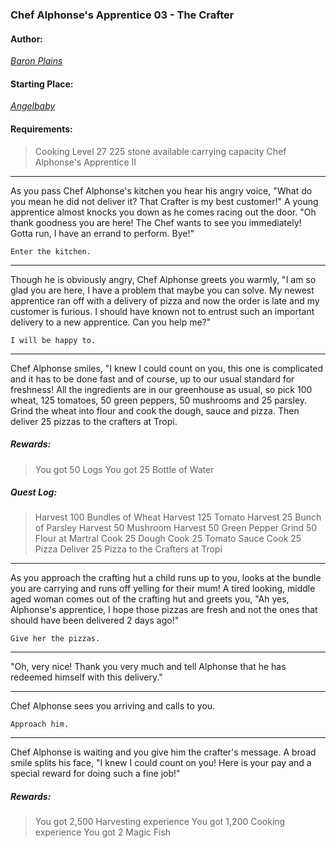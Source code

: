 ### Chef Alphonse's Apprentice 03 - The Crafter
#### Author:
_[Baron Plains](http://movoda.net/man/BaronPlains)_

#### Starting Place:
_[Angelbaby](http://movoda.net/man/angelbaby)_

#### Requirements:
> Cooking Level 27
> 225 stone available carrying capacity
> Chef Alphonse's Apprentice II

-----
As you pass Chef Alphonse's kitchen you hear his angry voice, "What do you mean he did not deliver it? That Crafter is my best customer!" A young apprentice almost knocks you down as he comes racing out the door. "Oh thank goodness you are here! The Chef wants to see you immediately! Gotta run, I have an errand to perform. Bye!"

    Enter the kitchen.

-----
Though he is obviously angry, Chef Alphonse greets you warmly, "I am so glad you are here, I have a problem that maybe you can solve. My newest apprentice ran off with a delivery of pizza and now the order is late and my customer is furious. I should have known not to entrust such an important delivery to a new apprentice. Can you help me?"

    I will be happy to.

-----
Chef Alphonse smiles, "I knew I could count on you, this one is complicated and it has to be done fast and of course, up to our usual standard for freshness! All the ingredients are in our greenhouse as usual, so pick 100 wheat, 125 tomatoes, 50 green peppers, 50 mushrooms and 25 parsley. Grind the wheat into flour and cook the dough, sauce and pizza. Then deliver 25 pizzas to the crafters at Tropi.

##### Rewards:
> You got 50 Logs
> You got 25 Bottle of Water

##### Quest Log:
> Harvest 100 Bundles of Wheat
> Harvest 125 Tomato
> Harvest 25 Bunch of Parsley
> Harvest 50 Mushroom
> Harvest 50 Green Pepper
> Grind 50 Flour at Martral
> Cook 25 Dough
> Cook 25 Tomato Sauce
> Cook 25 Pizza
> Deliver 25 Pizza to the Crafters at Tropi

-----
As you approach the crafting hut a child runs up to you, looks at the bundle you are carrying and runs off yelling for their mum! A tired looking, middle aged woman comes out of the crafting hut and greets you, "Ah yes, Alphonse's apprentice, I hope those pizzas are fresh and not the ones that should have been delivered 2 days ago!"

    Give her the pizzas.

-----
"Oh, very nice! Thank you very much and tell Alphonse that he has redeemed himself with this delivery."

-----
Chef Alphonse sees you arriving and calls to you.

    Approach him.

-----
Chef Alphonse is waiting and you give him the crafter's message. A broad smile splits his face, "I knew I could count on you! Here is your pay and a special reward for doing such a fine job!"
##### Rewards:
> You got 2,500 Harvesting experience
> You got 1,200 Cooking experience
> You got 2 Magic Fish